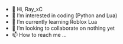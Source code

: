 - 👋 Hi, Ray_xC
- 👀 I’m interested in coding (Python and Lua)
- 🌱 I’m currently learning Roblox Lua
- 💞️ I’m looking to collaborate on nothing yet
- 📫 How to reach me ...

<!---
Bazyliszek16/Bazyliszek16 is a ✨ special ✨ repository because its `README.md` (this file) appears on your GitHub profile.
You can click the Preview link to take a look at your changes.
--->
